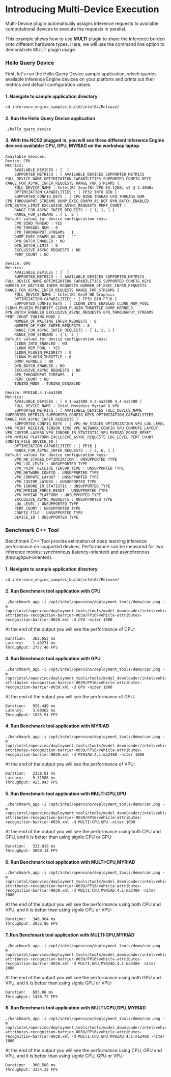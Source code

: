 
# Introducing Multi-Device Execution 

Multi-Device plugin automatically assigns inference requests to available computational devices to execute the requests in parallel. 

This example shows how to use **MULTI** plugin to share the inference burden onto different hardware types. Here, we will use the command line option to demonstrate MULTI plugin usage.  

### Hello Query Device
First, let's run the Hello Query Device sample application, which queries available Inference Engine devices on your platform and prints out their metrics and default configuration values.

#### 1. Navigate to sample application directory
	cd inference_engine_samples_build/intel64/Release/
  
#### 2. Run the Hello Query Device application 
	./hello_query_device
    
#### 3. With the NCS2 plugged in, you will see three different Inference Engine devices available: CPU, GPU, MYRIAD on the workshop laptop

	Available devices: 
	Device: CPU
	Metrics: 
		AVAILABLE_DEVICES : [  ]
		SUPPORTED_METRICS : [ AVAILABLE_DEVICES SUPPORTED_METRICS FULL_DEVICE_NAME OPTIMIZATION_CAPABILITIES SUPPORTED_CONFIG_KEYS RANGE_FOR_ASYNC_INFER_REQUESTS RANGE_FOR_STREAMS ]
		FULL_DEVICE_NAME : Intel(R) Xeon(R) CPU E3-1268L v5 @ 2.40GHz
		OPTIMIZATION_CAPABILITIES : [ FP32 INT8 BIN ]
		SUPPORTED_CONFIG_KEYS : [ CPU_BIND_THREAD CPU_THREADS_NUM CPU_THROUGHPUT_STREAMS DUMP_EXEC_GRAPH_AS_DOT DYN_BATCH_ENABLED DYN_BATCH_LIMIT EXCLUSIVE_ASYNC_REQUESTS PERF_COUNT ]
		RANGE_FOR_ASYNC_INFER_REQUESTS : { 1, 1, 1 }
		RANGE_FOR_STREAMS : { 1, 8 }
	Default values for device configuration keys: 
		CPU_BIND_THREAD : YES
		CPU_THREADS_NUM : 0
		CPU_THROUGHPUT_STREAMS : 1
		DUMP_EXEC_GRAPH_AS_DOT : ""
		DYN_BATCH_ENABLED : NO
		DYN_BATCH_LIMIT : 0
		EXCLUSIVE_ASYNC_REQUESTS : NO
		PERF_COUNT : NO

	Device: GPU
	Metrics: 
		AVAILABLE_DEVICES : [  ]
		SUPPORTED_METRICS : [ AVAILABLE_DEVICES SUPPORTED_METRICS FULL_DEVICE_NAME OPTIMIZATION_CAPABILITIES SUPPORTED_CONFIG_KEYS NUMBER_OF_WAITING_INFER_REQUESTS NUMBER_OF_EXEC_INFER_REQUESTS RANGE_FOR_ASYNC_INFER_REQUESTS RANGE_FOR_STREAMS ]
		FULL_DEVICE_NAME : Intel(R) Gen9 HD Graphics
		OPTIMIZATION_CAPABILITIES : [ FP32 BIN FP16 ]
		SUPPORTED_CONFIG_KEYS : [ CLDNN_INT8_ENABLED CLDNN_MEM_POOL CLDNN_PLUGIN_PRIORITY CLDNN_PLUGIN_THROTTLE DUMP_KERNELS DYN_BATCH_ENABLED EXCLUSIVE_ASYNC_REQUESTS GPU_THROUGHPUT_STREAMS PERF_COUNT TUNING_MODE ]
		NUMBER_OF_WAITING_INFER_REQUESTS : 0
		NUMBER_OF_EXEC_INFER_REQUESTS : 0
		RANGE_FOR_ASYNC_INFER_REQUESTS : { 1, 2, 1 }
		RANGE_FOR_STREAMS : { 1, 2 }
	Default values for device configuration keys: 
		CLDNN_INT8_ENABLED : NO
		CLDNN_MEM_POOL : YES
		CLDNN_PLUGIN_PRIORITY : 0
		CLDNN_PLUGIN_THROTTLE : 0
		DUMP_KERNELS : NO
		DYN_BATCH_ENABLED : NO
		EXCLUSIVE_ASYNC_REQUESTS : NO
		GPU_THROUGHPUT_STREAMS : 1
		PERF_COUNT : NO
		TUNING_MODE : TUNING_DISABLED

	Device: MYRIAD.4.1-ma2480
	Metrics: 
		AVAILABLE_DEVICES : [ 4.1-ma2480 4.2-ma2480 4.4-ma2480 ]
		FULL_DEVICE_NAME : Intel Movidius Myriad X VPU
		SUPPORTED_METRICS : [ AVAILABLE_DEVICES FULL_DEVICE_NAME SUPPORTED_METRICS SUPPORTED_CONFIG_KEYS OPTIMIZATION_CAPABILITIES RANGE_FOR_ASYNC_INFER_REQUESTS ]
		SUPPORTED_CONFIG_KEYS : [ VPU_HW_STAGES_OPTIMIZATION VPU_LOG_LEVEL VPU_PRINT_RECEIVE_TENSOR_TIME VPU_NETWORK_CONFIG VPU_COMPUTE_LAYOUT VPU_CUSTOM_LAYERS VPU_IGNORE_IR_STATISTIC VPU_MYRIAD_FORCE_RESET VPU_MYRIAD_PLATFORM EXCLUSIVE_ASYNC_REQUESTS LOG_LEVEL PERF_COUNT CONFIG_FILE DEVICE_ID ]
		OPTIMIZATION_CAPABILITIES : [ FP16 ]
		RANGE_FOR_ASYNC_INFER_REQUESTS : { 3, 6, 1 }
	Default values for device configuration keys: 
		VPU_HW_STAGES_OPTIMIZATION : UNSUPPORTED TYPE
		VPU_LOG_LEVEL : UNSUPPORTED TYPE
		VPU_PRINT_RECEIVE_TENSOR_TIME : UNSUPPORTED TYPE
		VPU_NETWORK_CONFIG : UNSUPPORTED TYPE
		VPU_COMPUTE_LAYOUT : UNSUPPORTED TYPE
		VPU_CUSTOM_LAYERS : UNSUPPORTED TYPE
		VPU_IGNORE_IR_STATISTIC : UNSUPPORTED TYPE
		VPU_MYRIAD_FORCE_RESET : UNSUPPORTED TYPE
		VPU_MYRIAD_PLATFORM : UNSUPPORTED TYPE
		EXCLUSIVE_ASYNC_REQUESTS : UNSUPPORTED TYPE
		LOG_LEVEL : UNSUPPORTED TYPE
		PERF_COUNT : UNSUPPORTED TYPE
		CONFIG_FILE : UNSUPPORTED TYPE
		DEVICE_ID : UNSUPPORTED TYPE  

### Benchmark C++ Tool     
Benchmark C++ Tool provide estimation of deep learning inference performance on supported devices. Performance can be measured for two inference modes: synchronous (latency-oriented) and asynchronous (throughput-oriented).  

#### 1. Navigate to sample application directory
	cd inference_engine_samples_build/intel64/Release/

#### 2. Run Benchmark tool application with CPU
	./benchmark_app -i /opt/intel/openvino/deployment_tools/demo/car.png -m /opt/intel/openvino/deployment_tools/tools/model_downloader/intel/vehicle-attributes-recognition-barrier-0039/FP16/vehicle-attributes-recognition-barrier-0039.xml -d CPU -niter 1000

At the end of the output you will see the performance of CPU:

	Duration:   362.653 ms
	Latency:    1.43271 ms
	Throughput: 2757.46 FPS

#### 3. Run Benchmark tool application with GPU
	./benchmark_app -i /opt/intel/openvino/deployment_tools/demo/car.png -m /opt/intel/openvino/deployment_tools/tools/model_downloader/intel/vehicle-attributes-recognition-barrier-0039/FP16/vehicle-attributes-recognition-barrier-0039.xml -d GPU -niter 1000

At the end of the output you will see the performance of GPU:

	Duration:   929.449 ms
	Latency:    3.69362 ms
	Throughput: 1075.91 FPS

#### 4. Run Benchmark tool application with MYRIAD
	./benchmark_app -i /opt/intel/openvino/deployment_tools/demo/car.png -m /opt/intel/openvino/deployment_tools/tools/model_downloader/intel/vehicle-attributes-recognition-barrier-0039/FP16/vehicle-attributes-recognition-barrier-0039.xml -d MYRIAD.4.1-ma2480 -niter 1000

At the end of the output you will see the performance of VPU:

	Duration:   2358.81 ms
	Latency:    9.31586 ms
	Throughput: 423.943 FPS

#### 5. Run Benchmark tool application with MULTI:CPU,GPU
	./benchmark_app -i /opt/intel/openvino/deployment_tools/demo/car.png -m /opt/intel/openvino/deployment_tools/tools/model_downloader/intel/vehicle-attributes-recognition-barrier-0039/FP16/vehicle-attributes-recognition-barrier-0039.xml -d MULTI:CPU,GPU -niter 1000

At the end of the output you will see the performance using both CPU and GPU, and it is better than using signle CPU or GPU:

	Duration:   323.819 ms
	Throughput: 3088.14 FPS
	
#### 6. Run Benchmark tool application with MULTI:CPU,MYRIAD
	./benchmark_app -i /opt/intel/openvino/deployment_tools/demo/car.png -m /opt/intel/openvino/deployment_tools/tools/model_downloader/intel/vehicle-attributes-recognition-barrier-0039/FP16/vehicle-attributes-recognition-barrier-0039.xml -d MULTI:CPU,MYRIAD.4.1-ma2480 -niter 1000

At the end of the output you will see the performance using both CPU and VPU, and it is better than using signle CPU or VPU:

	Duration:   340.964 ms
	Throughput: 2932.86 FPS

	
#### 7. Run Benchmark tool application with MULTI:GPU,MYRIAD
	./benchmark_app -i /opt/intel/openvino/deployment_tools/demo/car.png -m /opt/intel/openvino/deployment_tools/tools/model_downloader/intel/vehicle-attributes-recognition-barrier-0039/FP16/vehicle-attributes-recognition-barrier-0039.xml -d MULTI:GPU,MYRIAD.4.1-ma2480 -niter 1000

At the end of the output you will see the performance using both GPU and VPU, and it is better than using signle GPU or VPU:

	Duration:   695.06 ms
	Throughput: 1438.72 FPS

	
#### 8. Run Benchmark tool application with MULTI:CPU,GPU,MYRIAD
	./benchmark_app -i /opt/intel/openvino/deployment_tools/demo/car.png -m /opt/intel/openvino/deployment_tools/tools/model_downloader/intel/vehicle-attributes-recognition-barrier-0039/FP16/vehicle-attributes-recognition-barrier-0039.xml -d MULTI:CPU,GPU,MYRIAD.4.1-ma2480 -niter 1000

At the end of the output you will see the performance using CPU, GPU and VPU, and it is better than using signle CPU, GPU or VPU:

	Duration:   300.508 ms
	Throughput: 3354.32 FPS
